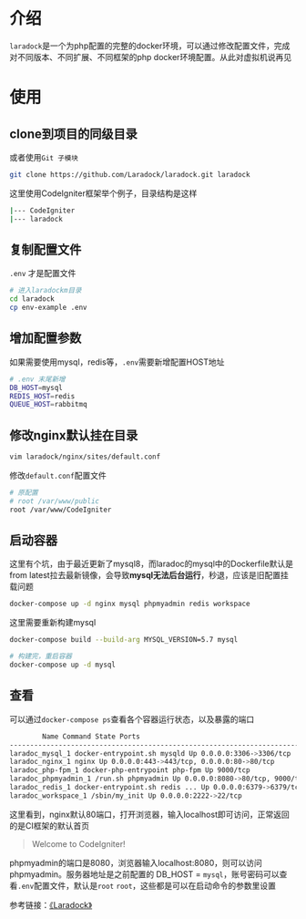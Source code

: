 # 介绍  
`laradock`是一个为php配置的完整的docker环境，可以通过修改配置文件，完成对不同版本、不同扩展、不同框架的php docker环境配置。从此对虚拟机说再见  

# 使用
## clone到项目的同级目录  
或者使用`Git 子模块`  
```bash
git clone https://github.com/Laradock/laradock.git laradock
```
这里使用CodeIgniter框架举个例子，目录结构是这样  
```bash
|--- CodeIgniter
|--- laradock
```

## 复制配置文件
`.env` 才是配置文件
```bash
# 进入laradockm目录
cd laradock
cp env-example .env
```

## 增加配置参数
如果需要使用mysql，redis等，`.env`需要新增配置HOST地址  
```bash
# .env 末尾新增
DB_HOST=mysql
REDIS_HOST=redis
QUEUE_HOST=rabbitmq
```

## 修改nginx默认挂在目录
```bash
vim laradock/nginx/sites/default.conf
```
修改`default.conf`配置文件
```bash
# 原配置
# root /var/www/public
root /var/www/CodeIgniter
```


## 启动容器
这里有个坑，由于最近更新了mysql8，而laradoc的mysql中的Dockerfile默认是from latest拉去最新镜像，会导致**mysql无法后台运行**，秒退，应该是旧配置挂载问题  
```bash
docker-compose up -d nginx mysql phpmyadmin redis workspace
```
这里需要重新构建mysql
```bash
docker-compose build --build-arg MYSQL_VERSION=5.7 mysql

# 构建完，重启容器
docker-compose up -d mysql
```

## 查看
可以通过`docker-compose ps`查看各个容器运行状态，以及暴露的端口  
```bash
        Name Command State Ports
--------------------------------------------------------------------------------------------------------
laradoc_mysql_1 docker-entrypoint.sh mysqld Up 0.0.0.0:3306->3306/tcp
laradoc_nginx_1 nginx Up 0.0.0.0:443->443/tcp, 0.0.0.0:80->80/tcp
laradoc_php-fpm_1 docker-php-entrypoint php-fpm Up 9000/tcp
laradoc_phpmyadmin_1 /run.sh phpmyadmin Up 0.0.0.0:8080->80/tcp, 9000/tcp
laradoc_redis_1 docker-entrypoint.sh redis ... Up 0.0.0.0:6379->6379/tcp
laradoc_workspace_1 /sbin/my_init Up 0.0.0.0:2222->22/tcp
```
这里看到，nginx默认80端口，打开浏览器，输入localhost即可访问，正常返回的是CI框架的默认首页  
>Welcome to CodeIgniter!  

phpmyadmin的端口是8080，浏览器输入localhost:8080，则可以访问phpmyadmin。服务器地址是之前配置的 DB_HOST = `mysql`，账号密码可以查看`.env`配置文件，默认是`root` `root`，这些都是可以在启动命令的参数里设置

参考链接：[《Laradock》](http://laradock.io/)
